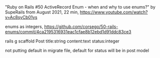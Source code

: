 "Ruby on Rails #50 ActiveRecord Enum - when and why to use enums?" by SupeRails from August 2021, 22 min,
https://www.youtube.com/watch?v=Ac8syCb01ys

enums as integers,
https://github.com/corsego/50-rails-enums/commit/4ca2195316931eac1cfae8b12ebd1d91ddc83ce3

rails g scaffold Post title:string content:text status:integer 

not putting default in migrate file, default for status will be in post model

